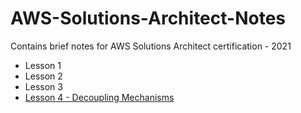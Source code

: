 # AWS-Solutions-Architect-Notes
Contains brief notes for AWS Solutions Architect certification - 2021

- Lesson 1
- Lesson 2
- Lesson 3
- [Lesson 4 - Decoupling Mechanisms](https://github.com/neemagaurav1996/AWS-Solutions-Architect-Notes/blob/main/Lesson%204%20-%20Decoupling%20Mechanisnms.md)
